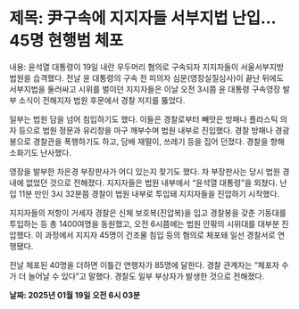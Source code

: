 # **제목: 尹구속에 지지자들 서부지법 난입…45명 현행범 체포**

  내용: 윤석열 대통령이 19일 내란 우두머리 혐의로 구속되자 지지자들이 서울서부지방법원을 습격했다. 전날 윤 대통령의 구속 전 피의자 심문(영장실질심사)이 끝난 뒤에도 서부지법을 둘러싸고 시위를 벌이던 지지자들은 이날 오전 3시쯤 윤 대통령 구속영장 발부 소식이 전해지자 법원 후문에서 경찰 저지를 뚫었다. 

일부는 법원 담을 넘어 침입하기도 했다. 이들은 경찰로부터 빼앗은 방패나 플라스틱 의자 등으로 법원 정문과 유리창을 마구 깨부수며 법원 내부로 진입했다. 경찰 방패나 경광봉으로 경찰관을 폭행하기도 하고, 담배 재떨이, 쓰레기 등을 집어 던졌다. 경찰을 향해 소화기도 난사했다. 

영장을 발부한 차은경 부장판사가 어디 있는지 찾기도 했다. 차 부장판사는 당시 법원 경내에 없었던 것으로 전해졌다. 지지자들은 법원 내부에서 “윤석열 대통령”을 외쳤다. 난입 11분 만인 3시 32분쯤 경찰이 법원 내부로 투입돼 지지자들을 진압하기 시작했다. 

지지자들의 저항이 거세자 경찰은 신체 보호복(진압복)을 입고 경찰봉을 갖춘 기동대를 투입하는 등 총 1400여명을 동원했고, 오전 6시쯤에는 법원 안팎의 시위대를 대부분 진압했다. 이 과정에서 지지자 45명이 건조물 침입 등의 혐의로 체포돼 일선 경찰서로 연행됐다. 

전날 체포된 40명을 더하면 이틀간 연행자가 85명에 달한다. 경찰 관계자는 “체포자 수가 더 늘어날 수 있다”고 말했다. 경찰도 일부 부상자가 발생한 것으로 전해졌다.

  **날짜: 2025년 01월 19일 오전 6시 03분**